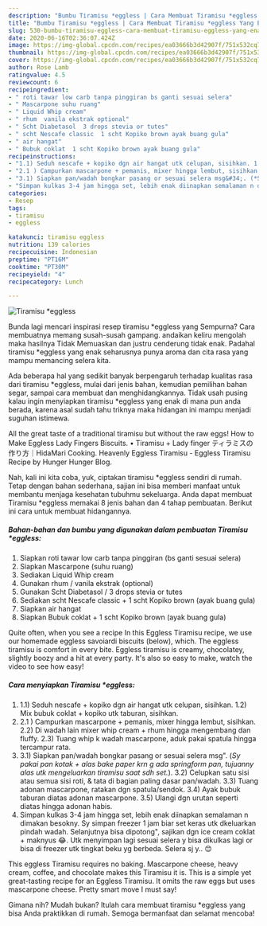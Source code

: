 ```yaml
---
description: "Bumbu Tiramisu *eggless | Cara Membuat Tiramisu *eggless Yang Enak Banget"
title: "Bumbu Tiramisu *eggless | Cara Membuat Tiramisu *eggless Yang Enak Banget"
slug: 530-bumbu-tiramisu-eggless-cara-membuat-tiramisu-eggless-yang-enak-banget
date: 2020-06-16T02:36:07.424Z
image: https://img-global.cpcdn.com/recipes/ea03666b3d42907f/751x532cq70/tiramisu-eggless-foto-resep-utama.jpg
thumbnail: https://img-global.cpcdn.com/recipes/ea03666b3d42907f/751x532cq70/tiramisu-eggless-foto-resep-utama.jpg
cover: https://img-global.cpcdn.com/recipes/ea03666b3d42907f/751x532cq70/tiramisu-eggless-foto-resep-utama.jpg
author: Rose Lamb
ratingvalue: 4.5
reviewcount: 6
recipeingredient:
- " roti tawar low carb tanpa pinggiran bs ganti sesuai selera"
- " Mascarpone suhu ruang"
- " Liquid Whip cream"
- " rhum  vanila ekstrak optional"
- " Scht Diabetasol  3 drops stevia or tutes"
- " scht Nescafe classic  1 scht Kopiko brown ayak buang gula"
- " air hangat"
- " Bubuk coklat  1 scht Kopiko brown ayak buang gula"
recipeinstructions:
- "1.1) Seduh nescafe + kopiko dgn air hangat utk celupan, sisihkan. 1.2) Mix bubuk coklat + kopiko utk taburan, sisihkan."
- "2.1 ) Campurkan mascarpone + pemanis, mixer hingga lembut, sisihkan. 2.2) Di wadah lain mixer whip cream + rhum hingga mengembang dan fluffy. 2.3) Tuang whip k wadah mascarpone, aduk pakai spatula hingga tercampur rata."
- "3.1) Siapkan pan/wadah bongkar pasang or sesuai selera msg&#34;. (*Sy pakai pan kotak + alas bake paper krn g ada springform pan, tujuanny alas utk mengeluarkan tiramisu saat sdh set.*). 3.2) Celupkan satu sisi atau semua sisi roti, &amp; tata di bagian paling dasar pan/wadah. 3.3) Tuang adonan mascarpone, ratakan dgn spatula/sendok. 3.4) Ayak bubuk taburan diatas adonan mascarpone. 3.5) Ulangi dgn urutan seperti diatas hingga adonan habis."
- "Simpan kulkas 3-4 jam hingga set, lebih enak diinapkan semalaman n dimakan besokny. Sy simpan freezer 1 jam biar set keras utk dkeluarkan pindah wadah. Selanjutnya bisa dipotong&#34;, sajikan dgn ice cream coklat + maknyus 😂. Utk menyimpan lagi sesuai selera y bisa dikulkas lagi or bisa di freezer utk tingkat beku yg berbeda. Selera sj y.. 😊"
categories:
- Resep
tags:
- tiramisu
- eggless

katakunci: tiramisu eggless 
nutrition: 139 calories
recipecuisine: Indonesian
preptime: "PT16M"
cooktime: "PT30M"
recipeyield: "4"
recipecategory: Lunch

---
```



![Tiramisu *eggless](https://img-global.cpcdn.com/recipes/ea03666b3d42907f/751x532cq70/tiramisu-eggless-foto-resep-utama.jpg)

Bunda lagi mencari inspirasi resep tiramisu *eggless yang Sempurna? Cara membuatnya memang susah-susah gampang. andaikan keliru mengolah maka hasilnya Tidak Memuaskan dan justru cenderung tidak enak. Padahal tiramisu *eggless yang enak seharusnya punya aroma dan cita rasa yang mampu memancing selera kita.

Ada beberapa hal yang sedikit banyak berpengaruh terhadap kualitas rasa dari tiramisu *eggless, mulai dari jenis bahan, kemudian pemilihan bahan segar, sampai cara membuat dan menghidangkannya. Tidak usah pusing kalau ingin menyiapkan tiramisu *eggless yang enak di mana pun anda berada, karena asal sudah tahu triknya maka hidangan ini mampu menjadi suguhan istimewa.

All the great taste of a traditional tiramisu but without the raw eggs! How to Make Eggless Lady Fingers Biscuits. • Tiramisu + Lady finger ティラミスの作り方｜HidaMari Cooking. Heavenly Eggless Tiramisu - Eggless Tiramisu Recipe by Hunger Hunger Blog.


Nah, kali ini kita coba, yuk, ciptakan tiramisu *eggless sendiri di rumah. Tetap dengan bahan sederhana, sajian ini bisa memberi manfaat untuk membantu menjaga kesehatan tubuhmu sekeluarga. Anda dapat membuat Tiramisu *eggless memakai 8 jenis bahan dan 4 tahap pembuatan. Berikut ini cara untuk membuat hidangannya.

<!--inarticleads1-->

##### Bahan-bahan dan bumbu yang digunakan dalam pembuatan Tiramisu *eggless:

1. Siapkan  roti tawar low carb tanpa pinggiran (bs ganti sesuai selera)
1. Siapkan  Mascarpone (suhu ruang)
1. Sediakan  Liquid Whip cream
1. Gunakan  rhum / vanila ekstrak (optional)
1. Gunakan  Scht Diabetasol / 3 drops stevia or tutes
1. Sediakan  scht Nescafe classic + 1 scht Kopiko brown (ayak buang gula)
1. Siapkan  air hangat
1. Siapkan  Bubuk coklat + 1 scht Kopiko brown (ayak buang gula)


Quite often, when you see a recipe In this Eggless Tiramisu recipe, we use our homemade eggless savoiardi biscuits (below), which. The eggless tiramisu is comfort in every bite. Eggless tiramisu is creamy, chocolatey, slightly boozy and a hit at every party. It&#39;s also so easy to make, watch the video to see how easy! 

<!--inarticleads2-->

##### Cara menyiapkan Tiramisu *eggless:

1. 1.1) Seduh nescafe + kopiko dgn air hangat utk celupan, sisihkan. 1.2) Mix bubuk coklat + kopiko utk taburan, sisihkan.
1. 2.1 ) Campurkan mascarpone + pemanis, mixer hingga lembut, sisihkan. 2.2) Di wadah lain mixer whip cream + rhum hingga mengembang dan fluffy. 2.3) Tuang whip k wadah mascarpone, aduk pakai spatula hingga tercampur rata.
1. 3.1) Siapkan pan/wadah bongkar pasang or sesuai selera msg&#34;. (*Sy pakai pan kotak + alas bake paper krn g ada springform pan, tujuanny alas utk mengeluarkan tiramisu saat sdh set.*). 3.2) Celupkan satu sisi atau semua sisi roti, &amp; tata di bagian paling dasar pan/wadah. 3.3) Tuang adonan mascarpone, ratakan dgn spatula/sendok. 3.4) Ayak bubuk taburan diatas adonan mascarpone. 3.5) Ulangi dgn urutan seperti diatas hingga adonan habis.
1. Simpan kulkas 3-4 jam hingga set, lebih enak diinapkan semalaman n dimakan besokny. Sy simpan freezer 1 jam biar set keras utk dkeluarkan pindah wadah. Selanjutnya bisa dipotong&#34;, sajikan dgn ice cream coklat + maknyus 😂. Utk menyimpan lagi sesuai selera y bisa dikulkas lagi or bisa di freezer utk tingkat beku yg berbeda. Selera sj y.. 😊


This eggless Tiramisu requires no baking. Mascarpone cheese, heavy cream, coffee, and chocolate makes this Tiramisu it is. This is a simple yet great-tasting recipe for an Eggless Tiramisu. It omits the raw eggs but uses mascarpone cheese. Pretty smart move I must say! 

Gimana nih? Mudah bukan? Itulah cara membuat tiramisu *eggless yang bisa Anda praktikkan di rumah. Semoga bermanfaat dan selamat mencoba!
